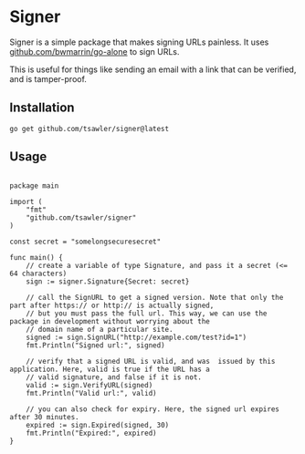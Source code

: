# Signer

Signer is a simple package that makes signing URLs painless. It uses
[github.com/bwmarrin/go-alone](https://github.com/bwmarrin/go-alone) to sign URLs.

This is useful for things like sending an email with a link that can be verified, and is
tamper-proof.

## Installation

`go get github.com/tsawler/signer@latest`

## Usage

```golang

package main

import (
	"fmt"
	"github.com/tsawler/signer"
)

const secret = "somelongsecuresecret"

func main() {
	// create a variable of type Signature, and pass it a secret (<= 64 characters)
	sign := signer.Signature{Secret: secret}

	// call the SignURL to get a signed version. Note that only the part after https:// or http:// is actually signed,
	// but you must pass the full url. This way, we can use the package in development without worrying about the 
	// domain name of a particular site.
	signed := sign.SignURL("http://example.com/test?id=1")
	fmt.Println("Signed url:", signed)

	// verify that a signed URL is valid, and was  issued by this application. Here, valid is true if the URL has a 
	// valid signature, and false if it is not.
	valid := sign.VerifyURL(signed)
	fmt.Println("Valid url:", valid)

	// you can also check for expiry. Here, the signed url expires after 30 minutes.
	expired := sign.Expired(signed, 30)
	fmt.Println("Expired:", expired)
}
```